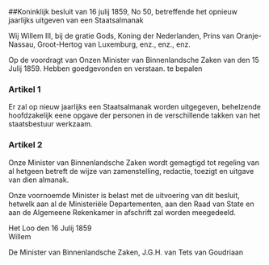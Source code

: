 <meta http-equiv='Content-Type' content='text/html; charset=utf-8' />

##Koninklijk besluit van 16 julij 1859, No 50, betreffende het opnieuw jaarlijks uitgeven van een Staatsalmanak

Wij Willem III, bij de gratie Gods, Koning der Nederlanden, Prins van Oranje-Nassau, Groot-Hertog van Luxemburg, enz., enz., enz.

Op de voordragt van Onzen Minister van Binnenlandsche Zaken van den 15 Julij 1859.
Hebben goedgevonden en verstaan. te bepalen    

### Artikel  1  

Er zal op nieuw jaarlijks een Staatsalmanak worden uitgegeven, behelzende hoofdzakelijk eene opgave der personen in de verschillende takken van het staatsbestuur werkzaam.  

### Artikel  2  

Onze Minister van Binnenlandsche Zaken wordt gemagtigd tot regeling van al hetgeen betreft de wijze van zamenstelling, redactie, toezigt en uitgave van dien almanak.  

Onze voornoemde Minister is belast met de uitvoering van dit besluit, hetwelk aan al de Ministeriële Departementen, aan den Raad van State en aan de Algemeene Rekenkamer in afschrift zal worden meegedeeld.   

Het Loo 
den 16 Julij 1859  
Willem  

De Minister van Binnenlandsche Zaken, 
J.G.H. van Tets van Goudriaan   
